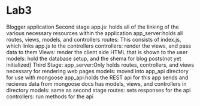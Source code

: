 # Lab3
Blogger application
Second stage
app.js: holds all of the linking of the various necessary resources within the application
app_server:holds all routes, views, models, and controllers
routes: This consists of index.js, which links app.js to the controllers
controllers: render the views, and pass data to them
Views: render the client side HTML that is shown to the user
models: hold the database setup, and the shema for blog posts(not yet initialized)
Third Stage:
app_server:Only holds routes, controllers, and views necessary for rendering web pages
models: moved into app_api directory for use with mongoose
app_api:holds the REST api for this app
sends and recieves data from mongoose docs
has models, views, and controllers in directory
models: same as second stage
routes: sets responses for the api
controllers: run methods for the api
